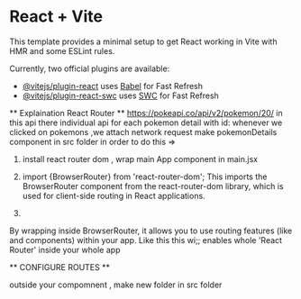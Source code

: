# React + Vite

This template provides a minimal setup to get React working in Vite with HMR and some ESLint rules.

Currently, two official plugins are available:

- [@vitejs/plugin-react](https://github.com/vitejs/vite-plugin-react/blob/main/packages/plugin-react/README.md) uses [Babel](https://babeljs.io/) for Fast Refresh
- [@vitejs/plugin-react-swc](https://github.com/vitejs/vite-plugin-react-swc) uses [SWC](https://swc.rs/) for Fast Refresh



** Explaination React Router **
https://pokeapi.co/api/v2/pokemon/20/
in this api there individual api for each pokemon detail with id:
whenever we clicked on pokemons ,we attach network request 
make pokemonDetails component in src folder
in order to do this =>   
1) install react router dom , wrap main App component  in main.jsx

2) import {BrowserRouter} from 'react-router-dom';
This imports the BrowserRouter component from the react-router-dom library, which is used for client-side routing in React applications.

 3) <BrowserRouter>
<App />
</BrowserRouter>
By wrapping <App /> inside BrowserRouter, it allows you to use routing features (like <Routes> and <Route> components) within your app.
Like this  this wi;; enables whole 'React Router' inside your whole app


** CONFIGURE ROUTES **

outside your compomnent , make new folder in src folder 